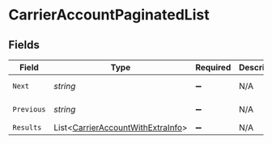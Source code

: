 # CarrierAccountPaginatedList


## Fields

| Field                                                                                       | Type                                                                                        | Required                                                                                    | Description                                                                                 | Example                                                                                     |
| ------------------------------------------------------------------------------------------- | ------------------------------------------------------------------------------------------- | ------------------------------------------------------------------------------------------- | ------------------------------------------------------------------------------------------- | ------------------------------------------------------------------------------------------- |
| `Next`                                                                                      | *string*                                                                                    | :heavy_minus_sign:                                                                          | N/A                                                                                         | baseurl?page=3&results=10                                                                   |
| `Previous`                                                                                  | *string*                                                                                    | :heavy_minus_sign:                                                                          | N/A                                                                                         | baseurl?page=1&results=10                                                                   |
| `Results`                                                                                   | List<[CarrierAccountWithExtraInfo](../../Models/Components/CarrierAccountWithExtraInfo.md)> | :heavy_minus_sign:                                                                          | N/A                                                                                         |                                                                                             |